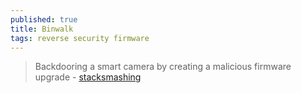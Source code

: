 ```yaml
---
published: true
title: Binwalk
tags: reverse security firmware
---
```

> Backdooring a smart camera by creating a malicious firmware upgrade - [stacksmashing](https://www.youtube.com/watch?v=hV8W4o-Mu2o)
